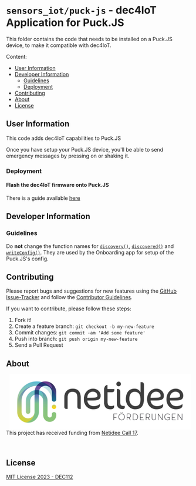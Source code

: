 # `sensors_iot/puck-js` - dec4IoT Application for Puck.JS

This folder contains the code that needs to be installed on a Puck.JS device, to make it compatible with dec4IoT.

Content:
* [User Information](#user-information)
* [Developer Information](#developer-information)
  * [Guidelines](#guidelines)
  * [Deployment](#deployment)
* [Contributing](#contributing)
* [About](#about)
* [License](#license)

## User Information

This code adds dec4IoT capabilities to Puck.JS

Once you have setup your Puck.JS device, you'll be able to send emergency messages by pressing on or shaking it.

### Deployment

#### Flash the dec4IoT firmware onto Puck.JS
There is a guide available [here](puck-setup.md)

## Developer Information

### Guidelines
Do **not** change the function names for [`discovery()`](https://github.com/dec112/sensors_iot/blob/main/puck-js/puck_js-latest.js#L83C10-L83C19), [`discovered()`](https://github.com/dec112/sensors_iot/blob/main/puck-js/puck_js-latest.js#L96C10-L96C20) and [`writeConfig()`](https://github.com/dec112/sensors_iot/blob/main/puck-js/puck_js-latest.js#L66C10-L66C21). They are used by the Onboarding app for setup of the Puck.JS's config.

## Contributing

Please report bugs and suggestions for new features using the [GitHub Issue-Tracker](https://github.com/dec112/dc-iot/issues) and follow the [Contributor Guidelines](https://github.com/twbs/ratchet/blob/master/CONTRIBUTING.md).

If you want to contribute, please follow these steps:

1. Fork it!
2. Create a feature branch: `git checkout -b my-new-feature`
3. Commit changes: `git commit -am 'Add some feature'`
4. Push into branch: `git push origin my-new-feature`
5. Send a Pull Request



## About  

<img align="right" src="https://raw.githubusercontent.com/dec112/dc-iot/main/app/assets/images/netidee.jpeg" height="150">This project has received funding from [Netidee Call 17](https://netidee.at).

<br clear="both" />

## License

[MIT License 2023 - DEC112](https://raw.githubusercontent.com/dec112/dc-iot/main/LICENSE)
